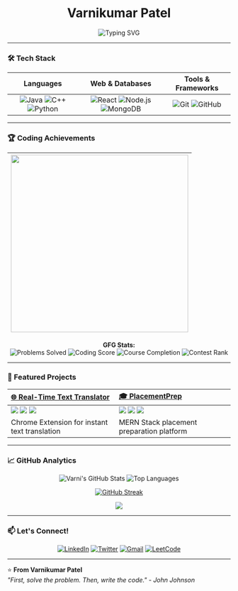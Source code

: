 <!-- Animated Gradient Header -->
<div align="center">
  <h1>Varnikumar Patel</h1>
  <img src="https://readme-typing-svg.herokuapp.com?font=Fira+Code&pause=1000&color=54A6FF&width=435&lines=Problem+Solver;DSA+Enthusiast;Full+Stack+Developer;Open+Source+Contributor" alt="Typing SVG" />
</div>

---

### 🛠️ Tech Stack

<!-- Animated Tech Stack Grid -->
<div align="center">
  
| **Languages** | **Web & Databases** | **Tools & Frameworks** |
| :---: | :---: | :---: |
| ![Java](https://img.shields.io/badge/Java-ED8B00?style=for-the-badge&logo=openjdk&logoColor=white) ![C++](https://img.shields.io/badge/C%2B%2B-00599C?style=for-the-badge&logo=c%2B%2B&logoColor=white) ![Python](https://img.shields.io/badge/Python-3776AB?style=for-the-badge&logo=python&logoColor=white) | ![React](https://img.shields.io/badge/React-20232A?style=for-the-badge&logo=react&logoColor=61DAFB) ![Node.js](https://img.shields.io/badge/Node.js-339933?style=for-the-badge&logo=nodedotjs&logoColor=white) ![MongoDB](https://img.shields.io/badge/MongoDB-47A248?style=for-the-badge&logo=mongodb&logoColor=white) | ![Git](https://img.shields.io/badge/Git-F05032?style=for-the-badge&logo=git&logoColor=white) ![GitHub](https://img.shields.io/badge/GitHub-181717?style=for-the-badge&logo=github&logoColor=white) |

</div>

---

### 🏆 Coding Achievements

<!-- Coding Profiles Cards -->
<div align="center">
  
| <a href="https://leetcode.com/varni1505/"><img src="https://leetcard.jacoblin.cool/varni1505?theme=dark&font=ABeeZee&border=0&radius=20&animation=true" width="400"/></a> | 
| :---: | 

**GFG Stats:**  
![Problems Solved](https://img.shields.io/badge/Solved-400%2B%20Problems-brightgreen?style=flat-square)
![Coding Score](https://img.shields.io/badge/Coding%20Score-2000%2B-blue?style=flat-square)
![Course Completion](https://img.shields.io/badge/Courses-10%2B%20Completed-orange?style=flat-square)
![Contest Rank](https://img.shields.io/badge/Contest%20Rank-Under%20500%20🏆-yellowgreen?style=flat-square)

</div>

---

### 🚀 Featured Projects

<!-- Project Cards with Hover Effects -->
<div align="center">

| [🌐 Real-Time Text Translator](https://github.com/Varni1512/LanguageTranslatorExtension) | [🎓 PlacementPrep](https://github.com/Varni1512/PlacementPrep) |
| :--- | :--- |
| <img src="https://img.shields.io/badge/HTML5-E34F26?style=for-the-badge&logo=html5&logoColor=white"> <img src="https://img.shields.io/badge/CSS3-1572B6?style=for-the-badge&logo=css3&logoColor=white"> <img src="https://img.shields.io/badge/JavaScript-F7DF1E?style=for-the-badge&logo=javascript&logoColor=black"> | <img src="https://img.shields.io/badge/React-20232A?style=for-the-badge&logo=react&logoColor=61DAFB"> <img src="https://img.shields.io/badge/Node.js-339933?style=for-the-badge&logo=nodedotjs&logoColor=white"> <img src="https://img.shields.io/badge/MongoDB-47A248?style=for-the-badge&logo=mongodb&logoColor=white"> |
| Chrome Extension for instant text translation | MERN Stack placement preparation platform |

</div>

---

### 📈 GitHub Analytics

<!-- Animated Stats Cards -->
<div align="center">

![Varni's GitHub Stats](https://github-readme-stats.vercel.app/api?username=Varni1512&show_icons=true&theme=radical&hide_border=true&include_all_commits=true&count_private=true&line_height=24)
![Top Languages](https://github-readme-stats.vercel.app/api/top-langs/?username=Varni1512&layout=compact&theme=radical&hide_border=true)

[![GitHub Streak](https://streak-stats.demolab.com?user=Varni1512&theme=radical&hide_border=true&date_format=M%20j%5B%2C%20Y%5D)](https://git.io/streak-stats)

</div>

<!-- Snake Animation -->
<div align="center">
  <img src="https://raw.githubusercontent.com/Varni1512/Varni1512/main/github-contribution-grid-snake.svg" />
</div>

---

### 📫 Let's Connect!

<!-- Animated Social Links -->
<div align="center">
  
[![LinkedIn](https://img.shields.io/badge/LinkedIn-0A66C2?style=for-the-badge&logo=linkedin&logoColor=white)](https://www.linkedin.com/in/varnikumarpatel)
[![Twitter](https://img.shields.io/badge/Twitter-1DA1F2?style=for-the-badge&logo=twitter&logoColor=white)](https://twitter.com/varni152)
[![Gmail](https://img.shields.io/badge/Gmail-D14836?style=for-the-badge&logo=gmail&logoColor=white)](mailto:varnikumar1512@gmail.com)
[![LeetCode](https://img.shields.io/badge/-LeetCode-FFA116?style=for-the-badge&logo=leetcode&logoColor=black)](https://leetcode.com/varni1505/)

</div>

---

⭐ **From Varnikumar Patel**  
*"First, solve the problem. Then, write the code." - John Johnson*
